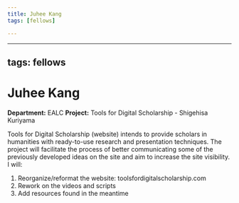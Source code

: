 ```yaml
---
title: Juhee Kang
tags: [fellows]

---
```


---
tags: fellows
---

# Juhee Kang
**Department:** EALC
**Project:** Tools for Digital Scholarship - Shigehisa Kuriyama

Tools for Digital Scholarship (website) intends to provide scholars in humanities with ready-to-use research and presentation techniques. The project will facilitate the process of better communicating some of the previously developed ideas on the site and aim to increase the site visibility. 
I will:
1. Reorganize/reformat the website: toolsfordigitalscholarship.com
2. Rework on the videos and scripts
3. Add resources found in the meantime